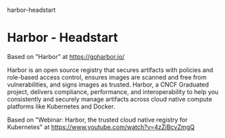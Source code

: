 harbor-headstart
# Harbor - Headstart

Based on "Harbor" at https://goharbor.io/

Harbor is an open source registry that secures artifacts with policies and role-based access control, ensures images are scanned and free from vulnerabilities, and signs images as trusted. Harbor, a CNCF Graduated project, delivers compliance, performance, and interoperability to help you consistently and securely manage artifacts across cloud native compute platforms like Kubernetes and Docker.

Based on "Webinar: Harbor, the trusted cloud native registry for Kubernetes" at https://www.youtube.com/watch?v=4zZiBcvZmgQ
